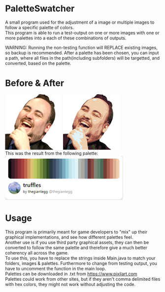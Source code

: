 # PaletteSwatcher
 
A small program used for the adjustment of a image or multiple images to follow a specific palette of colors.\
This program is able to run a test-output on one or more images with one or more palettes into a each of these combinations of outputs.

WARNING: Running the non-testing function will REPLACE existing images, so backup is recommended.
After a palette has been chosen, you can input a path, where all files in the path(including subfolders) will be targetted, and converted, based on the palette.
# Before & After
![Alt text](./lul.png "LUL Before")
![Alt text](./lul_truffles_color_palette.png "LUL After")
\
This was the result from the following palette:
\
![Alt text](./truffles_palette.png "Truffles Palette")

# Usage
This program is primarily meant for game developers to "mix" up their graphical implementations, and see how different palettes feel.\
Another use is if you use third party graphical assets, they can then be converted to follow the same palette and therefore give a much better coherency all across the game.\
To use this, you have to replace the strings inside Main.java to match your folders, images & palettes. Furthermore to change from testing output, you have to uncomment the function in the main loop.\
Palettes can be downloaded in .txt from https://www.pixilart.com \
Palettes could work from other sites, but if they aren't comma delimited files with hex colors, they might not work without adjusting the code.
